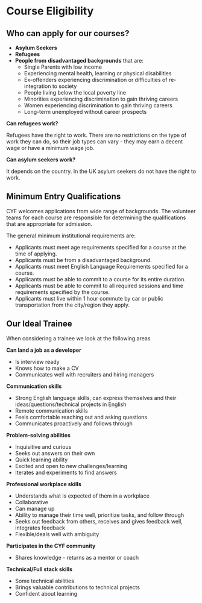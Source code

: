 # Course Eligibility

## **Who can apply for our courses?**

* **Asylum Seekers**
* **Refugees**
* **People from** **disadvantaged backgrounds** that are:
  * Single Parents with low income
  * Experiencing mental health, learning or physical disabilities
  * Ex-offenders experiencing discrimination or difficulties of re-integration to society
  * People living below the local poverty line
  * Minorities experiencing discrimination to gain thriving careers
  * Women experiencing discrimination to gain thriving careers
  * Long-term unemployed without career prospects

**Can refugees work?**

Refugees have the right to work. There are no restrictions on the type of work they can do, so their job types can vary - they may earn a decent wage or have a minimum wage job.

**Can asylum seekers work?**

It depends on the country. In the UK asylum seekers do not have the right to work.

## Minimum Entry Qualifications

CYF welcomes applications from wide range of backgrounds. The volunteer teams for each course are responsible for determining the qualifications that are appropriate for admission.

The general minimum institutional requirements are:

* Applicants must meet age requirements specified for a course at the time of applying.
* Applicants must be from a disadvantaged background.
* Applicants must meet English Language Requirements specified for a course.
* Applicants must be able to commit to a course for its entire duration.
* Applicants must be able to commit to all required sessions and time requirements specified by the course.
* Applicants must live within 1 hour commute by car or public transportation from the city/region they apply.

## Our Ideal Trainee

When considering a trainee we look at the following areas

**Can land a job as a developer**

* Is interview ready
* Knows how to make a CV
* Communicates well with recruiters and hiring managers

**Communication skills**

* Strong English language skills, can express themselves and their ideas/questions/technical projects in English
* Remote communication skills
* Feels comfortable reaching out and asking questions
* Communicates proactively and follows through

**Problem-solving abilities**

* Inquisitive and curious
* Seeks out answers on their own
* Quick learning ability
* Excited and open to new challenges/learning
* Iterates and experiments to find answers

**Professional workplace skills**

* Understands what is expected of them in a workplace
* Collaborative
* Can manage up
* Ability to manage their time well, prioritize tasks, and follow through
* Seeks out feedback from others, receives and gives feedback well, integrates feedback
* Flexible/deals well with ambiguity

**Participates in the CYF community**

* Shares knowledge - returns as a mentor or coach

**Technical/Full stack skills**

* Some technical abilities
* Brings valuable contributions to technical projects
* Confident about learning
